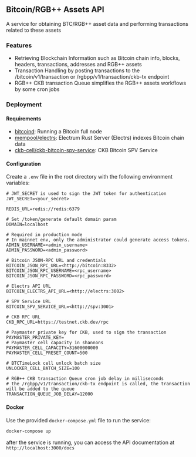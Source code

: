 ## Bitcoin/RGB++ Assets API

A service for obtaining BTC/RGB++ asset data and performing transactions related to these assets

### Features
- Retrieving Blockchain Information such as Bitcoin chain info, blocks, headers, transactions, addresses and RGB++ assets
- Transaction Handling by posting transactions to the /bitcoin/v1/transaction or /rgbpp/v1/transaction/ckb-tx endpoint
- RGB++ CKB transaction Queue simplifies the RGB++ assets workflows by some cron jobs

### Deployment

#### Requirements

- [bitcoind](https://github.com/bitcoin/bitcoin): Running a Bitcoin full node
- [mempool/electrs](https://github.com/mempool/electrs): Electrum Rust Server (Electrs) indexes Bitcoin chain data
- [ckb-cell/ckb-bitcoin-spv-service](https://github.com/ckb-cell/ckb-bitcoin-spv-service): CKB Bitcoin SPV Service

#### Configuration

Create a `.env` file in the root directory with the following environment variables:

```env
# JWT_SECRET is used to sign the JWT token for authentication
JWT_SECRET=<your_secret>

REDIS_URL=redis://redis:6379

# Set /token/generate default domain param
DOMAIN=localhost

# Required in production mode
# In mainnet env, only the administrator could generate access tokens.
ADMIN_USERNAME=<admin_username>
ADMIN_PASSWORD=<admin_password>

# Bitcoin JSON-RPC URL and credentials
BITCOIN_JSON_RPC_URL=<http://bitcoin:8332>
BITCOIN_JSON_RPC_USERNAME=<rpc_username>
BITCOIN_JSON_RPC_PASSWORD=<rpc_password>

# Electrs API URL
BITCOIN_ELECTRS_API_URL=<http://electrs:3002>

# SPV Service URL
BITCOIN_SPV_SERVICE_URL=<http://spv:3001>

# CKB RPC URL
CKB_RPC_URL=https://testnet.ckb.dev/rpc

# Paymaster private key for CKB, used to sign the transaction
PAYMASTER_PRIVATE_KEY=
# Paymaster cell capacity in shannons
PAYMASTER_CELL_CAPACITY=31600000000
PAYMASTER_CELL_PRESET_COUNT=500

# BTCTimeLock cell unlock batch size
UNLOCKER_CELL_BATCH_SIZE=100

# RGB++ CKB transaction Queue cron job delay in milliseconds
# the /rgbpp/v1/transaction/ckb-tx endpoint is called, the transaction will be added to the queue
TRANSACTION_QUEUE_JOB_DELAY=12000
```

#### Docker

Use the provided `docker-compose.yml` file to run the service:

```bash
docker-compose up
```

after the service is running, you can access the API documentation at `http://localhost:3000/docs`
